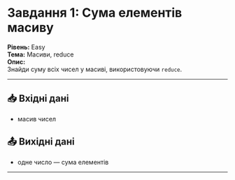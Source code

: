 # Завдання 1: Сума елементів масиву

**Рівень:** Easy  
**Тема:** Масиви, reduce  
**Опис:**  
Знайди суму всіх чисел у масиві, використовуючи `reduce`.

---

## 📥 Вхідні дані
- масив чисел

## 📤 Вихідні дані
- одне число — сума елементів

---